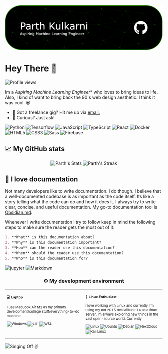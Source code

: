 [![header](./banner.png)](https://aar.one)

# Hey There 👋

![Profile views](https://komarev.com/ghpvc/?username=parthkulkarni04&label=Profile%20views&color=60598F&style=flat)

<div class="github-introduction">

Im a *Aspiring Machine Learning Engineer** who loves to bring ideas to life. Also, I kind of want to bring back the 90's web design aesthetic. I think it was cool. 😎

</div>

- 💼 Got a freelance gig? Hit me up via <a href="mailto:parth.kulkarni22@vit.edu">email.</a>
- 💬 Curious? Just ask!

<div class="badges-intro">

![Python](https://img.shields.io/badge/-Python-000000?style=flat&logo=python&logoColor=#7952B3)
![Tensorflow](https://img.shields.io/badge/-Tensorflow-000000?style=flat&logo=tensorflow&logoColor=#777BB4)
![JavaScript](https://img.shields.io/badge/-JavaScript-000000?style=flat&logo=javascript&logoColor=#F7DF1E)
![TypeScript](https://img.shields.io/badge/-TypeScript-000000?style=flat&logo=typescript&logoColor=#3178C6)
![React](https://img.shields.io/badge/-React-000000?style=flat&logo=react&logoColor=#DD0031)
![Docker](https://img.shields.io/badge/-Docker-000000?style=flat&logo=docker&logoColor=#21759B)
![HTML5](https://img.shields.io/badge/-HTML5-000000?style=flat&logo=html5&logoColor=#E34F26)
![CSS3](https://img.shields.io/badge/-CSS3-000000?style=flat&logo=css3&logoColor=#1572B6)
![Sass](https://img.shields.io/badge/-Sass-000000?style=flat&logo=sass&logoColor=#CC6699)
![Firebase](https://img.shields.io/badge/-Firebase-000000?style=flat&logo=firebase&logoColor=#FFCA28)

</div>

## 📈 My GitHub stats

<div class="badges-githubstats">
  <p align="center">
    <img src="https://github-readme-stats.vercel.app/api?username=parthkulkarni04&theme=tokyonight&show_icons=true&hide_border=true&count_private=true" alt="Parth's Stats" height="165">
    <img src="https://github-readme-streak-stats.herokuapp.com/?user=parthkulkarni04&theme=tokyonight&hide_border=true" alt="Parth's Streak" height="165">
  </p>
</div>

## 📃 I love documentation

Not many developers like to write documentation. I do though. I believe that a well-documented codebase is as important as the code itself. Its like a story telling what the code can do and how it does it. I always try to write clear, concise, and useful documentation. My go-to documentation tool is <a href="https://obsidian.md/" target="_blank">Obsidian.md</a>.

Whenever I write documentation i try to follow keep in mind the following steps to make sure the reader gets the most out of it:

```markdown
1. **What** is this documentation about?
2. **Why** is this documentation important?
3. **How** can the reader use this documentation?
4. **When** should the reader use this documentation?
5. **Who** is this documentation for?
```

![jupyter](https://img.shields.io/badge/-jupyter-503D4D?style=flat&logo=jupyter&logoColor=#0078D6)
![Markdown](https://img.shields.io/badge/-Markdown-000000?style=flat&logo=markdown&logoColor=#000000)

### <p align="center">⚙️ My development environment </p>

<!-- > I grew up with Windows and have a special place in my heart for it. Its my go-to operating system for development. I enjoy using the Windows Subsystem for Linux (WSL) and the Windows Terminal. I also use <a href="https://docs.microsoft.com/en-us/powershell/" target="_blank">PowerShell</a> configured with <a href="https://ohmyposh.dev/" target="_blank">Oh-My-Posh</a> for my terminal. -->

<div class="table-devenvironment">
  <table style="font-size: 11px">
  <tr>
  <td valign="top" width="50%">
  
  #### 💻 Laptop

  I use MacBook Air M1 as my primary development/college stuff/everything-to-do machine.
  
  ![Windows](https://img.shields.io/badge/-Windows-503D4D?style=flat&logo=windows&logoColor=#0078D6)
  ![zsh](https://img.shields.io/badge/-zsh-000000?style=flat&logo=gnubash&logoColor=#0078D4)
  ![WSL](https://img.shields.io/badge/-WSL-000000?style=flat&logo=windows-subsystem-for-linux&logoColor=#FCC624)
  
  </td>
  <td valign="top" width="50%">
  
  #### 🐧 Linux Enthusiast
  
  I love working with Linux and currently I'm using my old 2015 dell latitude 14 as a linux server.  Im always exploring new things in the vast open-source world. Currently
  
  ![Linux](https://img.shields.io/badge/-Linux-000000?style=flat&logo=linux&logoColor=#FCC624)
  ![Ubuntu](https://img.shields.io/badge/-Ubuntu-000000?style=flat&logo=ubuntu&logoColor=#E95420)
  ![Debian](https://img.shields.io/badge/-Debian-000000?style=flat&logo=debian&logoColor=#A81D33)
  ![NextCloud](https://img.shields.io/badge/-nextcloud-000000?style=flat&logo=nextcloud&logoColor=#1793D1)
  ![Kali Linux](https://img.shields.io/badge/-Kali%20Linux-000000?style=flat&logo=kali-linux&logoColor=#557C94)
  
  </td>
  </tr>
  </table>
</div>

![Singing Off ✌️](https://tenor.com/view/hospital-hello-nurse-gif-26601570)

